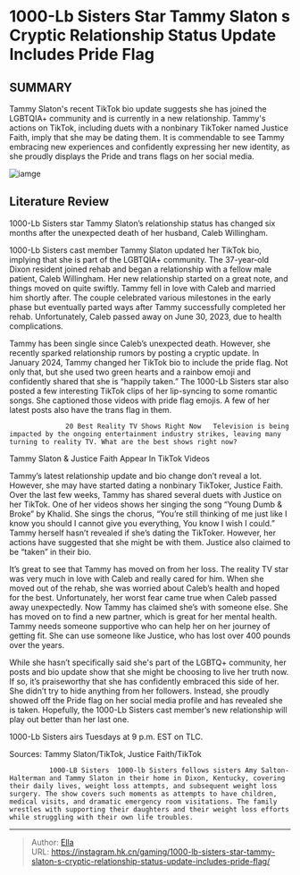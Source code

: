 # 1000-Lb Sisters Star Tammy Slaton s Cryptic Relationship Status Update Includes Pride Flag


## SUMMARY 



  Tammy Slaton&#39;s recent TikTok bio update suggests she has joined the LGBTQIA&#43; community and is currently in a new relationship.   Tammy&#39;s actions on TikTok, including duets with a nonbinary TikToker named Justice Faith, imply that she may be dating them.   It is commendable to see Tammy embracing new experiences and confidently expressing her new identity, as she proudly displays the Pride and trans flags on her social media.  

![iamge](https://static1.srcdn.com/wordpress/wp-content/uploads/2024/01/1000-lb-sisters-star-tammy-slaton-s-cryptic-relationship-status-update-includes-pride-flag.jpg)

## Literature Review

1000-Lb Sisters star Tammy Slaton’s relationship status has changed six months after the unexpected death of her husband, Caleb Willingham.




1000-Lb Sisters cast member Tammy Slaton updated her TikTok bio, implying that she is part of the LGBTQIA&#43; community. The 37-year-old Dixon resident joined rehab and began a relationship with a fellow male patient, Caleb Willingham. Her new relationship started on a great note, and things moved on quite swiftly. Tammy fell in love with Caleb and married him shortly after. The couple celebrated various milestones in the early phase but eventually parted ways after Tammy successfully completed her rehab. Unfortunately, Caleb passed away on June 30, 2023, due to health complications.




Tammy has been single since Caleb’s unexpected death. However, she recently sparked relationship rumors by posting a cryptic update. In January 2024, Tammy changed her TikTok bio to include the pride flag. Not only that, but she used two green hearts and a rainbow emoji and confidently shared that she is “happily taken.” The 1000-Lb Sisters star also posted a few interesting TikTok clips of her lip-syncing to some romantic songs. She captioned those videos with pride flag emojis. A few of her latest posts also have the trans flag in them.

                  20 Best Reality TV Shows Right Now   Television is being impacted by the ongoing entertainment industry strikes, leaving many turning to reality TV. What are the best shows right now?   


 Tammy Slaton &amp; Justice Faith Appear In TikTok Videos 
          




Tammy’s latest relationship update and bio change don’t reveal a lot. However, she may have started dating a nonbinary TikToker, Justice Faith. Over the last few weeks, Tammy has shared several duets with Justice on her TikTok. One of her videos shows her singing the song “Young Dumb &amp; Broke” by Khalid. She sings the chorus, “You’re still thinking of me just like I know you should I cannot give you everything, You know I wish I could.” Tammy herself hasn’t revealed if she’s dating the TikToker. However, her actions have suggested that she might be with them. Justice also claimed to be “taken” in their bio.

It’s great to see that Tammy has moved on from her loss. The reality TV star was very much in love with Caleb and really cared for him. When she moved out of the rehab, she was worried about Caleb’s health and hoped for the best. Unfortunately, her worst fear came true when Caleb passed away unexpectedly. Now Tammy has claimed she’s with someone else. She has moved on to find a new partner, which is great for her mental health. Tammy needs someone supportive who can help her on her journey of getting fit. She can use someone like Justice, who has lost over 400 pounds over the years.




While she hasn’t specifically said she&#39;s part of the LGBTQ&#43; community, her posts and bio update show that she might be choosing to live her truth now. If so, it’s praiseworthy that she has confidently embraced this side of her. She didn’t try to hide anything from her followers. Instead, she proudly showed off the Pride flag on her social media profile and has revealed she is taken. Hopefully, the 1000-Lb Sisters cast member’s new relationship will play out better than her last one.



1000-Lb Sisters airs Tuesdays at 9 p.m. EST on TLC.




Sources: Tammy Slaton/TikTok, Justice Faith/TikTok

              1000-LB Sisters  1000-lb Sisters follows sisters Amy Salton-Halterman and Tammy Slaton in their home in Dixon, Kentucky, covering their daily lives, weight loss attempts, and subsequent weight loss surgery. The show covers such moments as attempts to have children, medical visits, and dramatic emergency room visitations. The family wrestles with supporting their daughters and their weight loss efforts while struggling with their own life troubles.   





---

> Author: [Ella](https://instagram.hk.cn/)  
> URL: https://instagram.hk.cn/gaming/1000-lb-sisters-star-tammy-slaton-s-cryptic-relationship-status-update-includes-pride-flag/  

